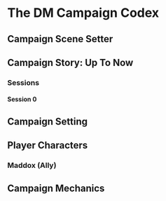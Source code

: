 # The DM Campaign Codex
## Campaign Scene Setter
## Campaign Story: Up To Now
### Sessions
#### Session 0
## Campaign Setting
## Player Characters
### Maddox (Ally)
### 
## Campaign Mechanics
